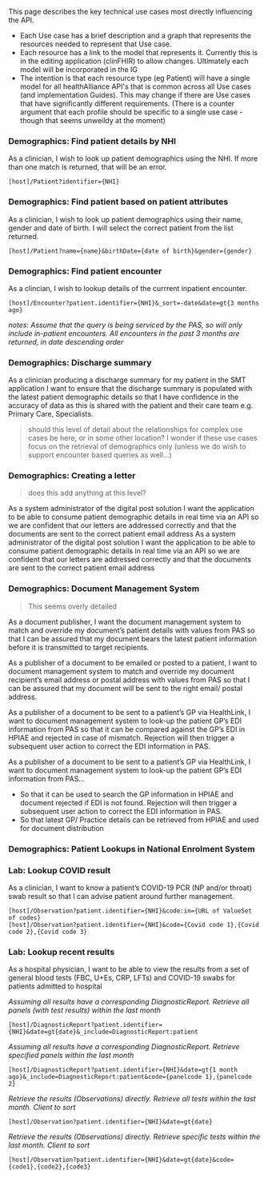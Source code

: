 <!-- usecasesDEP.md {% comment %}
*****************************************************************************************
*                            WARNING: DO NOT EDIT THIS FILE                             *
*                                                                                       *
* This file is generated by SUSHI. Any edits you make to this file will be overwritten. *
*                                                                                       *
* To change the contents of this file, edit the original source file at:                *
* ig-data/input/pagecontent/usecasesDEP.md                                              *
*****************************************************************************************
{% endcomment %} -->

This page describes the key technical use cases most directly influencing the API.

* Each Use case has a brief description and a graph that represents the resources needed to represent that Use case.
* Each resource has a link to the model that represents it. Currently this is in the editing application (clinFHIR) to allow changes. Ultimately each model will be incorporated in the IG
* The intention is that each resource type (eg Patient) will have a single model for all healthAlliance API's that is common across all Use cases (and implementation Guides). This may change if there are Use cases that have significantly different requirements. (There is a counter argument that each profile should be specific to a single use case - though that seems unweildy at the moment)

### Demographics: Find patient details by NHI
As a clinician, I wish to look up patient demographics using the NHI. If more than one match is returned, that will be an error.

    [host]/Patient?identifier={NHI}


### Demographics: Find patient based on patient attributes
As a clinician, I wish to look up patient demographics using their name, gender and date of birth. I will select the correct patient from the list returned.

    [host]/Patient?name={name}&birthDate={date of birth}&gender={gender}


### Demographics: Find patient encounter
As a clincian, I wish to lookup details of the currrent inpatient encounter.

    [host]/Encounter?patient.identifier={NHI}&_sort=-date&date=gt{3 months ago}

_notes: Assume that the query is being serviced by the PAS, so will only include in-patient encounters. All encounters in the past 3 months  are returned, in date descending order_


### Demographics: Discharge summary

As a clinician producing a discharge summary for my patient in the SMT application I want to ensure that the discharge summary is populated with the latest patient demographic details so that I have confidence in the accuracy of data as this is shared with the patient and their care team e.g. Primary Care, Specialists. 

> should this level of detail about the relationships for complex use cases be here, or in some other location? I wonder if these use cases focus on the retrieval of demographics only (unless we do wish to support encounter based queries as well...)


### Demographics: Creating a letter

>does this add anything at this level?

As a system administrator of the digital post solution I want the application to be able to consume patient demographic details in real time via an API so we are confident that our letters are addressed correctly and that the documents are sent to the correct patient email address As a system administrator of the digital post solution I want the application to be able to consume patient demographic details in real time via an API so we are confident that our letters are addressed correctly and that the documents are sent to the correct patient email address 

### Demographics: Document Management System

>This seems overly detailed

As a document publisher, I want the document management system to match and override my document’s patient details with values from PAS so that I can be assured that my document bears the latest patient information before it is transmitted to target recipients. 

As a publisher of a document to be emailed or posted to a patient, I want to document management system to match and override my document recipient’s email address or postal address with values from PAS so that I can be assured that my document will be sent to the right email/ postal address.

As a publisher of a document to be sent to a patient’s GP via HealthLink, I want to document management system to look-up the patient GP’s EDI information from PAS so that it can be compared against the GP’s EDI in HPIAE and rejected in case of mismatch.  Rejection will then trigger a subsequent user action to correct the EDI information in PAS.

As a publisher of a document to be sent to a patient’s GP via HealthLink, I want to document management system to look-up the patient GP’s EDI information from PAS… 
* So that it can be used to search the GP information in HPIAE and document rejected if EDI is not found.  Rejection will then trigger a subsequent user action to correct the EDI information in PAS.
* So that latest GP/ Practice details can be retrieved from HPIAE and used for document distribution 

### Demographics: Patient Lookups in National Enrolment System

### Lab: Lookup COVID result
As a clinician, I want to know a patient’s COVID-19 PCR (NP and/or throat) swab result so that I can advise patient around further management.

    [host]/Observation?patient.identifier={NHI}&code:in={URL of ValueSet of codes}
    [host]/Observation?patient.identifier={NHI}&code={Covid code 1},{Covid code 2},{Covid code 3}


### Lab: Lookup recent results

As a hospital physician, I want to be able to view the results from a set of general blood tests (FBC, U+Es, CRP, LFTs) and COVID-19 swabs for patients admitted to hospital

_Assuming all results have a corresponding DiagnosticReport. Retrieve all panels (with test results) within the last month_

    [host]/DiagnosticReport?patient.identifier={NHI}&date=gt{date}&_include=DiagnosticReport:patient

_Assuming all results have a corresponding DiagnosticReport. Retrieve specified panels within the last month_

    [host]/DiagnosticReport?patient.identifier={NHI}&date=gt{1 month ago}&_include=DiagnosticReport:patient&code={panelcode 1},{panelcode 2}

_Retrieve the results (Observations) directly. Retrieve all tests within the last month. Client to sort_

    [host]/Observation?patient.identifier={NHI}&date=gt{date}

_Retrieve the results (Observations) directly. Retrieve specific tests within the last month. Client to sort_

    [host]/Observation?patient.identifier={NHI}&date=gt{date}&code={code1},{code2},{code3}